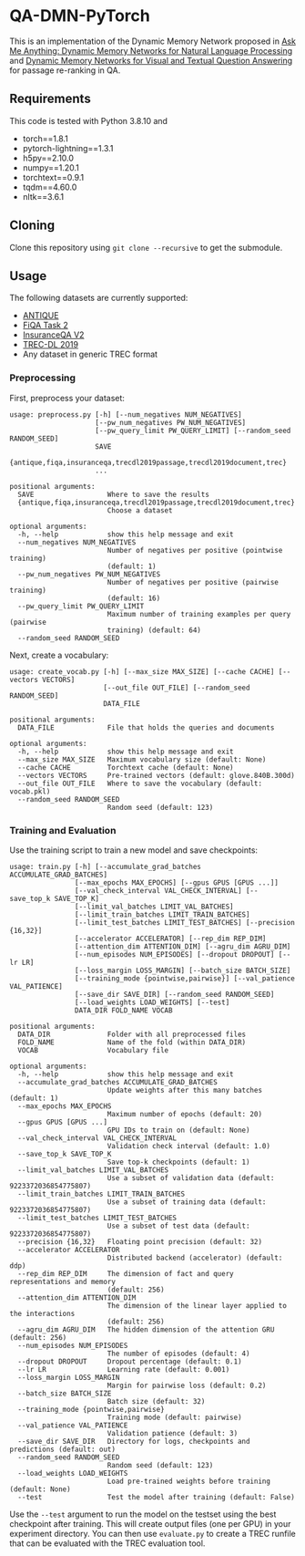 # QA-DMN-PyTorch
This is an implementation of the Dynamic Memory Network proposed in [Ask Me Anything: Dynamic Memory Networks for Natural Language Processing](http://proceedings.mlr.press/v48/kumar16.pdf) and [Dynamic Memory Networks for Visual and Textual Question Answering](http://proceedings.mlr.press/v48/xiong16.pdf) for passage re-ranking in QA.

## Requirements
This code is tested with Python 3.8.10 and
* torch==1.8.1
* pytorch-lightning==1.3.1
* h5py==2.10.0
* numpy==1.20.1
* torchtext==0.9.1
* tqdm==4.60.0
* nltk==3.6.1

## Cloning
Clone this repository using `git clone --recursive` to get the submodule.

## Usage
The following datasets are currently supported:
* [ANTIQUE](https://ciir.cs.umass.edu/downloads/Antique/)
* [FiQA Task 2](https://sites.google.com/view/fiqa/home)
* [InsuranceQA V2](https://github.com/shuzi/insuranceQA)
* [TREC-DL 2019](https://microsoft.github.io/msmarco/TREC-Deep-Learning-2019)
* Any dataset in generic TREC format

### Preprocessing
First, preprocess your dataset:
```
usage: preprocess.py [-h] [--num_negatives NUM_NEGATIVES]
                     [--pw_num_negatives PW_NUM_NEGATIVES]
                     [--pw_query_limit PW_QUERY_LIMIT] [--random_seed RANDOM_SEED]
                     SAVE
                     {antique,fiqa,insuranceqa,trecdl2019passage,trecdl2019document,trec}
                     ...

positional arguments:
  SAVE                  Where to save the results
  {antique,fiqa,insuranceqa,trecdl2019passage,trecdl2019document,trec}
                        Choose a dataset

optional arguments:
  -h, --help            show this help message and exit
  --num_negatives NUM_NEGATIVES
                        Number of negatives per positive (pointwise training)
                        (default: 1)
  --pw_num_negatives PW_NUM_NEGATIVES
                        Number of negatives per positive (pairwise training)
                        (default: 16)
  --pw_query_limit PW_QUERY_LIMIT
                        Maximum number of training examples per query (pairwise
                        training) (default: 64)
  --random_seed RANDOM_SEED
```

Next, create a vocabulary:
```
usage: create_vocab.py [-h] [--max_size MAX_SIZE] [--cache CACHE] [--vectors VECTORS]
                       [--out_file OUT_FILE] [--random_seed RANDOM_SEED]
                       DATA_FILE

positional arguments:
  DATA_FILE             File that holds the queries and documents

optional arguments:
  -h, --help            show this help message and exit
  --max_size MAX_SIZE   Maximum vocabulary size (default: None)
  --cache CACHE         Torchtext cache (default: None)
  --vectors VECTORS     Pre-trained vectors (default: glove.840B.300d)
  --out_file OUT_FILE   Where to save the vocabulary (default: vocab.pkl)
  --random_seed RANDOM_SEED
                        Random seed (default: 123)
```

### Training and Evaluation
Use the training script to train a new model and save checkpoints:
```
usage: train.py [-h] [--accumulate_grad_batches ACCUMULATE_GRAD_BATCHES]
                [--max_epochs MAX_EPOCHS] [--gpus GPUS [GPUS ...]]
                [--val_check_interval VAL_CHECK_INTERVAL] [--save_top_k SAVE_TOP_K]
                [--limit_val_batches LIMIT_VAL_BATCHES]
                [--limit_train_batches LIMIT_TRAIN_BATCHES]
                [--limit_test_batches LIMIT_TEST_BATCHES] [--precision {16,32}]
                [--accelerator ACCELERATOR] [--rep_dim REP_DIM]
                [--attention_dim ATTENTION_DIM] [--agru_dim AGRU_DIM]
                [--num_episodes NUM_EPISODES] [--dropout DROPOUT] [--lr LR]
                [--loss_margin LOSS_MARGIN] [--batch_size BATCH_SIZE]
                [--training_mode {pointwise,pairwise}] [--val_patience VAL_PATIENCE]
                [--save_dir SAVE_DIR] [--random_seed RANDOM_SEED]
                [--load_weights LOAD_WEIGHTS] [--test]
                DATA_DIR FOLD_NAME VOCAB

positional arguments:
  DATA_DIR              Folder with all preprocessed files
  FOLD_NAME             Name of the fold (within DATA_DIR)
  VOCAB                 Vocabulary file

optional arguments:
  -h, --help            show this help message and exit
  --accumulate_grad_batches ACCUMULATE_GRAD_BATCHES
                        Update weights after this many batches (default: 1)
  --max_epochs MAX_EPOCHS
                        Maximum number of epochs (default: 20)
  --gpus GPUS [GPUS ...]
                        GPU IDs to train on (default: None)
  --val_check_interval VAL_CHECK_INTERVAL
                        Validation check interval (default: 1.0)
  --save_top_k SAVE_TOP_K
                        Save top-k checkpoints (default: 1)
  --limit_val_batches LIMIT_VAL_BATCHES
                        Use a subset of validation data (default: 9223372036854775807)
  --limit_train_batches LIMIT_TRAIN_BATCHES
                        Use a subset of training data (default: 9223372036854775807)
  --limit_test_batches LIMIT_TEST_BATCHES
                        Use a subset of test data (default: 9223372036854775807)
  --precision {16,32}   Floating point precision (default: 32)
  --accelerator ACCELERATOR
                        Distributed backend (accelerator) (default: ddp)
  --rep_dim REP_DIM     The dimension of fact and query representations and memory
                        (default: 256)
  --attention_dim ATTENTION_DIM
                        The dimension of the linear layer applied to the interactions
                        (default: 256)
  --agru_dim AGRU_DIM   The hidden dimension of the attention GRU (default: 256)
  --num_episodes NUM_EPISODES
                        The number of episodes (default: 4)
  --dropout DROPOUT     Dropout percentage (default: 0.1)
  --lr LR               Learning rate (default: 0.001)
  --loss_margin LOSS_MARGIN
                        Margin for pairwise loss (default: 0.2)
  --batch_size BATCH_SIZE
                        Batch size (default: 32)
  --training_mode {pointwise,pairwise}
                        Training mode (default: pairwise)
  --val_patience VAL_PATIENCE
                        Validation patience (default: 3)
  --save_dir SAVE_DIR   Directory for logs, checkpoints and predictions (default: out)
  --random_seed RANDOM_SEED
                        Random seed (default: 123)
  --load_weights LOAD_WEIGHTS
                        Load pre-trained weights before training (default: None)
  --test                Test the model after training (default: False)
```
Use the `--test` argument to run the model on the testset using the best checkpoint after training. This will create output files (one per GPU) in your experiment directory. You can then use `evaluate.py` to create a TREC runfile that can be evaluated with the TREC evaluation tool.
